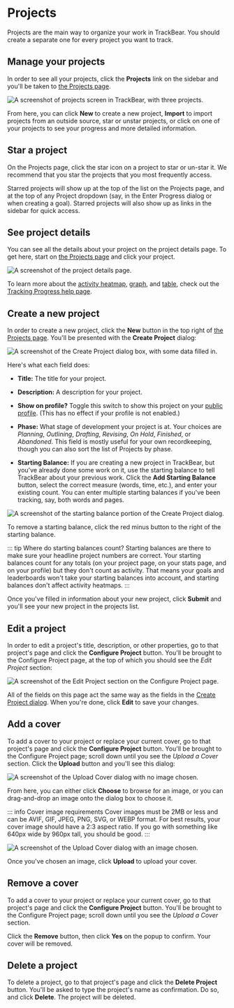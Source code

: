 # Projects

Projects are the main way to organize your work in TrackBear. You should create a separate one for every project you want to track.

## Manage your projects

In order to see all your projects, click the **Projects** link on the sidebar and you'll be taken to [the Projects page](https://trackbear.appprojects).

![A screenshot of projects screen in TrackBear, with three projects.](/images/help/many-projects.png)

From here, you can click **New** to create a new project, **Import** to import projects from an outside source, star or unstar projects, or click on one of your projects to see your progress and more detailed information.

## Star a project

On the Projects page, click the star icon on a project to star or un-star it. We recommend that you star the projects that you most frequently access.

Starred projects will show up at the top of the list on the Projects page, and at the top of any Project dropdown (say, in the Enter Progress dialog or when creating a goal). Starred projects will also show up as links in the sidebar for quick access.

## See project details

You can see all the details about your project on the project details page. To get here, start on [the Projects page](https://trackbear.appprojects) and click your project.

![A screenshot of the project details page.](/images/help/project-page.png)

To learn more about the [activity heatmap](/using-trackbear/tracking-progress#activity-heatmap), [graph](/using-trackbear/tracking-progress#graph), and [table](/using-trackbear/tracking-progress#table), check out the [Tracking Progress help page](/using-trackbear/tracking-progress#seeing-your-progress).

## Create a new project

In order to create a new project, click the **New** button in the top right of [the Projects page](https://trackbear.appprojects). You'll be presented with the **Create Project** dialog:

![A screenshot of the Create Project dialog box, with some data filled in.](/images/help/create-project.png)

Here's what each field does:

- **Title:** The title for your project.

- **Description:** A description for your project.

- **Show on profile?** Toggle this switch to show this project on your [public profile](/settings/public-profile). (This has no effect if your profile is not enabled.)

- **Phase:** What stage of development your project is at. Your choices are *Planning*, *Outlining*, *Drafting*, *Revising*, *On Hold*, *Finished*, or *Abandoned*. This field is mostly useful for your own recordkeeping, though you can also sort the list of Projects by phase.

- **Starting Balance:** If you are creating a new project in TrackBear, but you've already done some work on it, use the starting balance to tell TrackBear about your previous work. Click the **Add Starting Balance** button, select the correct measure (words, time, etc.), and enter your existing count. You can enter multiple starting balances if you've been tracking, say, both words and pages.

![A screenshot of the starting balance portion of the Create Project dialog.](/images/help/starting-balance.png)

To remove a starting balance, click the red minus button to the right of the starting balance.

::: tip Where do starting balances count?
Starting balances are there to make sure your headline project numbers are correct. Your starting balances count for any totals (on your project page, on your stats page, and on your profile) but they don't count as activity. That means your goals and leaderboards won't take your starting balances into account, and starting balances don't affect activity heatmaps.
:::

Once you've filled in information about your new project, click **Submit** and you'll see your new project in the projects list.

## Edit a project

In order to edit a project's title, description, or other properties, go to that project's page and click the **Configure Project** button. You'll be brought to the Configure Project page, at the top of which you should see the *Edit Project* section:

![A screenshot of the Edit Project section on the Configure Project page.](/images/help/edit-project.png)

All of the fields on this page act the same way as the fields in the [Create Project dialog](#create-a-new-project). When you're done, click **Edit** to save your changes.

## Add a cover

To add a cover to your project or replace your current cover, go to that project's page and click the **Configure Project** button. You'll be brought to the Configure Project page; scroll down until you see the *Upload a Cover* section. Click the **Upload** button and you'll see this dialog:

![A screenshot of the Upload Cover dialog with no image chosen.](/images/help/upload-cover-blank.png)

From here, you can either click **Choose** to browse for an image, or you can drag-and-drop an image onto the dialog box to choose it.

::: info Cover image requirements
Cover images must be 2MB or less and can be AVIF, GIF, JPEG, PNG, SVG, or WEBP format. For best results, your cover image should have a 2:3 aspect ratio. If you go with something like 640px wide by 960px tall, you should be good.
:::

![A screenshot of the Upload Cover dialog with an image chosen.](/images/help/upload-cover-filled.png)

Once you've chosen an image, click **Upload** to upload your cover.

## Remove a cover

To add a cover to your project or replace your current cover, go to that project's page and click the **Configure Project** button. You'll be brought to the Configure Project page; scroll down until you see the *Upload a Cover* section.

Click the **Remove** button, then click **Yes** on the popup to confirm. Your cover will be removed.

## Delete a project

To delete a project, go to that project's page and click the **Delete Project** button. You'll be asked to type the project's name as confirmation. Do so, and click **Delete**. The project will be deleted.